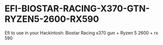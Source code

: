 # EFI-BIOSTAR-RACING-X370-GTN-RYZEN5-2600-RX590
Efi to use in your Hackintosh: Biostar Racing x370 gun + Ryzen 5 2600 + rx 590
